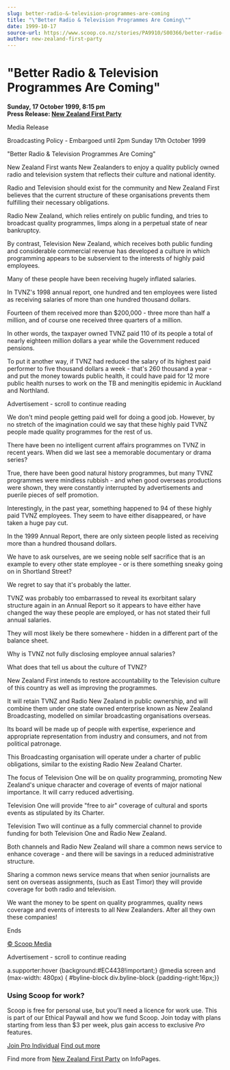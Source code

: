 ```yaml
---
slug: better-radio-&-television-programmes-are-coming
title: "\"Better Radio & Television Programmes Are Coming\""
date: 1999-10-17
source-url: https://www.scoop.co.nz/stories/PA9910/S00366/better-radio-television-programmes-are-coming.htm
author: new-zealand-first-party
---
```

\"Better Radio & Television Programmes Are Coming"
=================================================

**Sunday, 17 October 1999, 8:15 pm**  
**Press Release: [New Zealand First Party](https://info.scoop.co.nz/New_Zealand_First_Party)**

Media Release

Broadcasting Policy - Embargoed until 2pm Sunday 17th October 1999

"Better Radio & Television Programmes Are Coming"

New Zealand First wants New Zealanders to enjoy a quality publicly owned radio and television system that reflects their culture and national identity.

Radio and Television should exist for the community and New Zealand First believes that the current structure of these organisations prevents them fulfilling their necessary obligations.

Radio New Zealand, which relies entirely on public funding, and tries to broadcast quality programmes, limps along in a perpetual state of near bankruptcy.

By contrast, Television New Zealand, which receives both public funding and considerable commercial revenue has developed a culture in which programming appears to be subservient to the interests of highly paid employees.

Many of these people have been receiving hugely inflated salaries.

In TVNZ's 1998 annual report, one hundred and ten employees were listed as receiving salaries of more than one hundred thousand dollars.

Fourteen of them received more than $200,000 - three more than half a million, and of course one received three quarters of a million.

In other words, the taxpayer owned TVNZ paid 110 of its people a total of nearly eighteen million dollars a year while the Government reduced pensions.

To put it another way, if TVNZ had reduced the salary of its highest paid performer to five thousand dollars a week - that's 260 thousand a year - and put the money towards public health, it could have paid for 12 more public health nurses to work on the TB and meningitis epidemic in Auckland and Northland.

Advertisement - scroll to continue reading





We don't mind people getting paid well for doing a good job. However, by no stretch of the imagination could we say that these highly paid TVNZ people made quality programmes for the rest of us.

There have been no intelligent current affairs programmes on TVNZ in recent years. When did we last see a memorable documentary or drama series?

True, there have been good natural history programmes, but many TVNZ programmes were mindless rubbish - and when good overseas productions were shown, they were constantly interrupted by advertisements and puerile pieces of self promotion.

Interestingly, in the past year, something happened to 94 of these highly paid TVNZ employees. They seem to have either disappeared, or have taken a huge pay cut.

In the 1999 Annual Report, there are only sixteen people listed as receiving more than a hundred thousand dollars.

We have to ask ourselves, are we seeing noble self sacrifice that is an example to every other state employee - or is there something sneaky going on in Shortland Street?

We regret to say that it's probably the latter.

TVNZ was probably too embarrassed to reveal its exorbitant salary structure again in an Annual Report so it appears to have either have changed the way these people are employed, or has not stated their full annual salaries.

They will most likely be there somewhere - hidden in a different part of the balance sheet.

Why is TVNZ not fully disclosing employee annual salaries?

What does that tell us about the culture of TVNZ?

New Zealand First intends to restore accountability to the Television culture of this country as well as improving the programmes.

It will retain TVNZ and Radio New Zealand in public ownership, and will combine them under one state owned enterprise known as New Zealand Broadcasting, modelled on similar broadcasting organisations overseas.

Its board will be made up of people with expertise, experience and appropriate representation from industry and consumers, and not from political patronage.

This Broadcasting organisation will operate under a charter of public obligations, similar to the existing Radio New Zealand Charter.

The focus of Television One will be on quality programming, promoting New Zealand's unique character and coverage of events of major national importance. It will carry reduced advertising.

Television One will provide "free to air" coverage of cultural and sports events as stipulated by its Charter.

Television Two will continue as a fully commercial channel to provide funding for both Television One and Radio New Zealand.

Both channels and Radio New Zealand will share a common news service to enhance coverage - and there will be savings in a reduced administrative structure.

Sharing a common news service means that when senior journalists are sent on overseas assignments, (such as East Timor) they will provide coverage for both radio and television.

We want the money to be spent on quality programmes, quality news coverage and events of interests to all New Zealanders. After all they own these companies!

Ends

[© Scoop Media](http://www.scoop.co.nz/about/terms.html)  

Advertisement - scroll to continue reading



a.supporter:hover {background:#EC4438!important;} @media screen and (max-width: 480px) { #byline-block div.byline-block {padding-right:16px;}}

### Using Scoop for work?

Scoop is free for personal use, but you’ll need a licence for work use. This is part of our Ethical Paywall and how we fund Scoop. Join today with plans starting from less than $3 per week, plus gain access to exclusive _Pro_ features.  
  
[Join Pro Individual](https://pro.scoop.co.nz/Individual/?from=ProIn24) [Find out more](https://pro.scoop.co.nz/using-scoop-for-work/?from=ProIn24)

Find more from [New Zealand First Party](https://info.scoop.co.nz/New_Zealand_First_Party) on InfoPages.